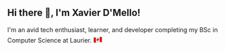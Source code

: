 ## Hi there 👋, I'm Xavier D'Mello!
I'm an avid tech enthusiast, learner, and developer completing my BSc in Computer Science at Laurier. <img src="flag-canada.png" width="21" height="21"/>
